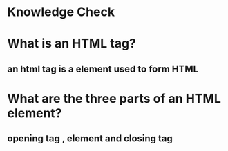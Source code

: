 # Knowledge Check

# What is an HTML tag?

## an html tag is a element used to form HTML

# What are the three parts of an HTML element?

## opening tag , element and closing tag
